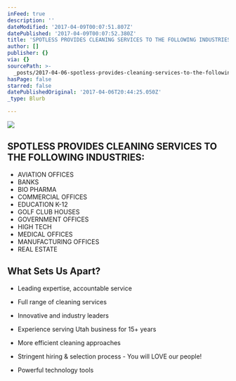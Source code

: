 ```yaml
---
inFeed: true
description: ''
dateModified: '2017-04-09T00:07:51.807Z'
datePublished: '2017-04-09T00:07:52.380Z'
title: 'SPOTLESS PROVIDES CLEANING SERVICES TO THE FOLLOWING INDUSTRIES:'
author: []
publisher: {}
via: {}
sourcePath: >-
  _posts/2017-04-06-spotless-provides-cleaning-services-to-the-following-industr.md
hasPage: false
starred: false
datePublishedOriginal: '2017-04-06T20:44:25.050Z'
_type: Blurb

---
```

![](https://the-grid-user-content.s3-us-west-2.amazonaws.com/f0005edd-b026-4390-92f5-da17b93d8c2d.png)

## SPOTLESS PROVIDES CLEANING SERVICES TO THE FOLLOWING INDUSTRIES:

* AVIATION OFFICES
* BANKS
* BIO PHARMA
* COMMERCIAL OFFICES
* EDUCATION K-12
* GOLF CLUB HOUSES
* GOVERNMENT OFFICES
* HIGH TECH
* MEDICAL OFFICES
* MANUFACTURING OFFICES
* REAL ESTATE

## **What Sets Us Apart?**

* Leading expertise, accountable service
* Full range of cleaning services
* Innovative and industry leaders
* Experience serving Utah business for 15+ years

* More efficient cleaning approaches
* Stringent hiring & selection process - You will LOVE our people!
* Powerful technology tools